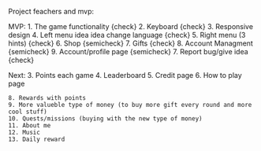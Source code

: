 Project feachers and mvp:

MVP:
    1. The game functionality {check}
    2. Keyboard {check}
    3. Responsive design
    4. Left menu 
        idea
        idea
        change language {check}
    5. Right menu (3 hints) {check}
    6. Shop {semicheck}
    7. Gifts {check}
    8. Account Managment {semicheck}
    9.  Account/profile page {semicheck}
    7. Report bug/give idea {check}

Next:
    3. Points each game
    4. Leaderboard
    5. Credit page
    6. How to play page

    8. Rewards with points
    9. More valueble type of money (to buy more gift every round and more cool stuff)
    10. Quests/missions (buying with the new type of money)
    11. About me
    12. Music
    13. Daily reward